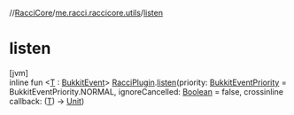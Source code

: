 //[RacciCore](../../index.md)/[me.racci.raccicore.utils](index.md)/[listen](listen.md)

# listen

[jvm]\
inline fun &lt;[T](listen.md) : [BukkitEvent](index.md#1706742674%2FClasslikes%2F-519281799)&gt; [RacciPlugin](../me.racci.raccicore/-racci-plugin/index.md).[listen](listen.md)(priority: [BukkitEventPriority](index.md#148851022%2FClasslikes%2F-519281799) = BukkitEventPriority.NORMAL, ignoreCancelled: [Boolean](https://kotlinlang.org/api/latest/jvm/stdlib/kotlin/-boolean/index.html) = false, crossinline callback: ([T](listen.md)) -&gt; [Unit](https://kotlinlang.org/api/latest/jvm/stdlib/kotlin/-unit/index.html))
